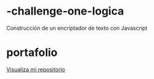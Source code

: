 # -challenge-one-logica
Construcción de un encriptador de texto con Javascript
# portafolio
 
<a href="https://gabrihc.github.io/-challenge-one-logica/">Visualiza mi repositorio</a>
